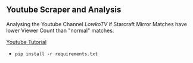 ## Youtube Scraper and Analysis

Analysing the Youtube Channel *LowkoTV* if Starcraft Mirror Matches have lower Viewer Count than "normal" matches.

[Youtube Tutorial](https://www.youtube.com/watch?v=SwSbnmqk3zY)

 - `pip install -r requirements.txt`